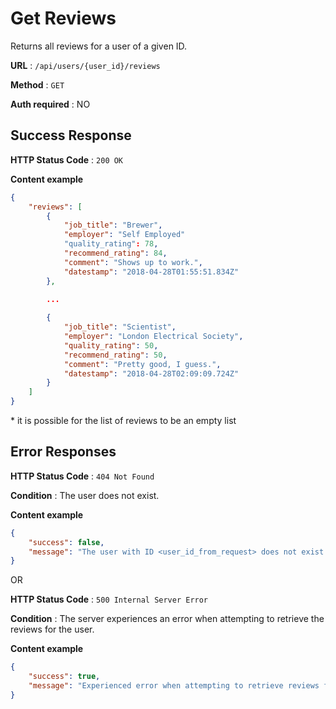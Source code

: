 # Get Reviews

Returns all reviews for a user of a given ID.

**URL** : `/api/users/{user_id}/reviews`

**Method** : `GET`

**Auth required** : NO

## Success Response

**HTTP Status Code** : `200 OK`

**Content example**

```json
{
	"reviews": [
		{
			"job_title": "Brewer",
			"employer": "Self Employed"
			"quality_rating": 78,
			"recommend_rating": 84,
			"comment": "Shows up to work.",
			"datestamp": "2018-04-28T01:55:51.834Z"
		},
		
		...

		{
			"job_title": "Scientist",
			"employer": "London Electrical Society",
			"quality_rating": 50,
			"recommend_rating": 50,
			"comment": "Pretty good, I guess.",
			"datestamp": "2018-04-28T02:09:09.724Z"
		}
	]
}
```

\* it is possible for the list of reviews to be an empty list

## Error Responses

**HTTP Status Code** : `404 Not Found`

**Condition** : The user does not exist.

**Content example**

```json
{
	"success": false,
	"message": "The user with ID <user_id_from_request> does not exist."
}
```

OR

**HTTP Status Code** : `500 Internal Server Error`

**Condition** : The server experiences an error when attempting to retrieve the reviews for the user.

**Content example**

```json
{
	"success": true,
	"message": "Experienced error when attempting to retrieve reviews for the user."
}
```
